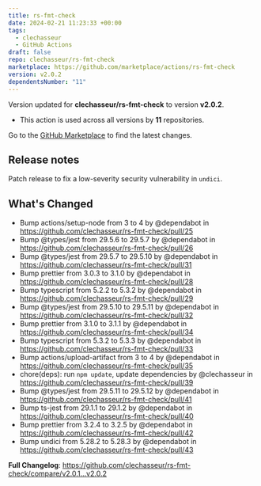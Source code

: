 ```yaml
---
title: rs-fmt-check
date: 2024-02-21 11:23:33 +00:00
tags:
  - clechasseur
  - GitHub Actions
draft: false
repo: clechasseur/rs-fmt-check
marketplace: https://github.com/marketplace/actions/rs-fmt-check
version: v2.0.2
dependentsNumber: "11"
---
```



Version updated for **clechasseur/rs-fmt-check** to version **v2.0.2**.
- This action is used across all versions by **11** repositories.

Go to the [GitHub Marketplace](https://github.com/marketplace/actions/rs-fmt-check) to find the latest changes.

## Release notes

Patch release to fix a low-severity security vulnerability in `undici`.

## What's Changed
* Bump actions/setup-node from 3 to 4 by @dependabot in https://github.com/clechasseur/rs-fmt-check/pull/25
* Bump @types/jest from 29.5.6 to 29.5.7 by @dependabot in https://github.com/clechasseur/rs-fmt-check/pull/26
* Bump @types/jest from 29.5.7 to 29.5.10 by @dependabot in https://github.com/clechasseur/rs-fmt-check/pull/31
* Bump prettier from 3.0.3 to 3.1.0 by @dependabot in https://github.com/clechasseur/rs-fmt-check/pull/28
* Bump typescript from 5.2.2 to 5.3.2 by @dependabot in https://github.com/clechasseur/rs-fmt-check/pull/29
* Bump @types/jest from 29.5.10 to 29.5.11 by @dependabot in https://github.com/clechasseur/rs-fmt-check/pull/32
* Bump prettier from 3.1.0 to 3.1.1 by @dependabot in https://github.com/clechasseur/rs-fmt-check/pull/34
* Bump typescript from 5.3.2 to 5.3.3 by @dependabot in https://github.com/clechasseur/rs-fmt-check/pull/33
* Bump actions/upload-artifact from 3 to 4 by @dependabot in https://github.com/clechasseur/rs-fmt-check/pull/35
* chore(deps): run `npm update`, update dependencies by @clechasseur in https://github.com/clechasseur/rs-fmt-check/pull/39
* Bump @types/jest from 29.5.11 to 29.5.12 by @dependabot in https://github.com/clechasseur/rs-fmt-check/pull/41
* Bump ts-jest from 29.1.1 to 29.1.2 by @dependabot in https://github.com/clechasseur/rs-fmt-check/pull/40
* Bump prettier from 3.2.4 to 3.2.5 by @dependabot in https://github.com/clechasseur/rs-fmt-check/pull/42
* Bump undici from 5.28.2 to 5.28.3 by @dependabot in https://github.com/clechasseur/rs-fmt-check/pull/43


**Full Changelog**: https://github.com/clechasseur/rs-fmt-check/compare/v2.0.1...v2.0.2
